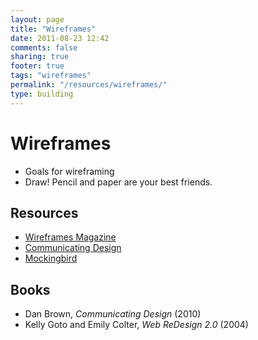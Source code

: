 ```yaml
---
layout: page
title: "Wireframes"
date: 2011-08-23 12:42
comments: false
sharing: true
footer: true
tags: "wireframes"
permalink: "/resources/wireframes/"
type: building
---
```


# Wireframes

* Goals for wireframing
* Draw! Pencil and paper are your best friends.

## Resources

* [Wireframes Magazine][1]
* [Communicating Design][2]
* [Mockingbird][3]

## Books

* Dan Brown, _Communicating Design_ (2010)
* Kelly Goto and Emily Colter, _Web ReDesign 2.0_ (2004)

[1]: http://wireframes.linowski.ca/
[2]: http://communicatingdesign.com/
[3]: https://gomockingbird.com/
